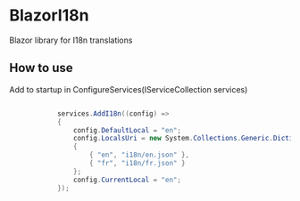 # BlazorI18n
Blazor library for I18n translations

## How to use 
Add to startup in ConfigureServices(IServiceCollection services)
```csharp

            services.AddI18n((config) =>
            {
                config.DefaultLocal = "en";
                config.LocalsUri = new System.Collections.Generic.Dictionary<string, string>
                {
                    { "en", "i18n/en.json" },
                    { "fr", "i18n/fr.json" }
                };
                config.CurrentLocal = "en";
            });

```